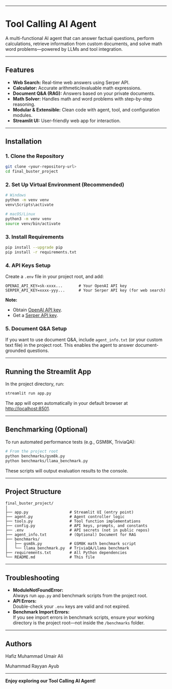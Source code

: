 
***

# Tool Calling AI Agent

A multi-functional AI agent that can answer factual questions, perform calculations, retrieve information from custom documents, and solve math word problems—powered by LLMs and tool integration.

***

## Features

- **Web Search:** Real-time web answers using Serper API.
- **Calculator:** Accurate arithmetic/evaluable math expressions.
- **Document Q&A (RAG):** Answers based on your private documents.
- **Math Solver:** Handles math and word problems with step-by-step reasoning.
- **Modular & Extensible:** Clean code with agent, tool, and configuration modules.
- **Streamlit UI:** User-friendly web app for interaction.

***

## Installation

### 1. **Clone the Repository**

```bash
git clone <your-repository-url>
cd final_buster_project
```

### 2. **Set Up Virtual Environment** (Recommended)

```bash
# Windows
python -m venv venv
venv\Scripts\activate

# macOS/Linux
python3 -m venv venv
source venv/bin/activate
```

### 3. **Install Requirements**

```bash
pip install --upgrade pip
pip install -r requirements.txt
```

### 4. **API Keys Setup**

Create a `.env` file in your project root, and add:

```
OPENAI_API_KEY=sk-xxxx...       # Your OpenAI API key
SERPER_API_KEY=xxxx-yyy...      # Your Serper API key (for web search)
```

**Note:**  
- Obtain [OpenAI API key](https://platform.openai.com/account/api-keys).  
- Get a [Serper API key](https://serper.dev/).

### 5. **Document Q&A Setup**

If you want to use document Q&A, include `agent_info.txt` (or your custom text file) in the project root. This enables the agent to answer document-grounded questions.

***

## Running the Streamlit App

In the project directory, run:

```bash
streamlit run app.py
```

The app will open automatically in your default browser at [http://localhost:8501](http://localhost:8501).

***

## Benchmarking (Optional)

To run automated performance tests (e.g., GSM8K, TriviaQA):

```bash
# From the project root
python benchmarks/gsm8k.py
python benchmarks/llama_benchmark.py
```

These scripts will output evaluation results to the console.

***

## Project Structure

```
final_buster_project/
│
├── app.py                  # Streamlit UI (entry point)
├── agent.py                # Agent controller logic
├── tools.py                # Tool function implementations
├── config.py               # API keys, prompts, and constants
├── .env                    # API secrets (not in public repos)
├── agent_info.txt          # (Optional) Document for RAG
├── benchmarks/
│   ├── gsm8k.py            # GSM8K math benchmark script
│   └── llama_benchmark.py  # TriviaQA/Llama benchmark
├── requirements.txt        # All Python dependencies
└── README.md               # This file
```

***

## Troubleshooting

- **ModuleNotFoundError:**  
  Always run `app.py` and benchmark scripts from the project root.
- **API Errors:**  
  Double-check your `.env` keys are valid and not expired.
- **Benchmark Import Errors:**  
  If you see import errors in benchmark scripts, ensure your working directory is the project root—not inside the `/benchmarks` folder.

***

## Authors

Hafiz Muhammad Umair Ali

Muhammad Rayyan Ayub

***

**Enjoy exploring our Tool Calling AI Agent!**
